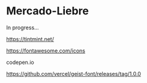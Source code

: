 # Mercado-Liebre
In progress...

https://tintmint.net/

https://fontawesome.com/icons

codepen.io

https://github.com/vercel/geist-font/releases/tag/1.0.0

